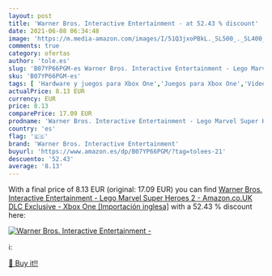 ```yaml
---
layout: post
title: 'Warner Bros. Interactive Entertainment - at 52.43 % discount'
date: 2021-06-08 06:34:48
image: 'https://m.media-amazon.com/images/I/51Q3jxoPBkL._SL500_._SL400_.jpg'
comments: true
category: ofertas
author: 'tole.es'
slug: 'B07YP66PGM-es Warner Bros. Interactive Entertainment - Lego Marvel Super...'
sku: 'B07YP66PGM-es'
tags: [ 'Hardware y juegos para Xbox One','Juegos para Xbox One','Videojuegos','lego','warner bros. interactive entertainment', ]
actualPrice: 8.13 EUR
currency: EUR
price: 8.13
comparePrice: 17.09 EUR
prodname: 'Warner Bros. Interactive Entertainment - Lego Marvel Super Heroes 2 - Amazon.co.UK DLC Exclusive - Xbox One [Importación inglesa]'
country: 'es'
flag: '🇪🇸'
brand: 'Warner Bros. Interactive Entertainment'
buyurl: 'https://www.amazon.es/dp/B07YP66PGM/?tag=tolees-21'
descuento: '52.43'
average: '8.13'
---
```


With a final price of 8.13 EUR (original: 17.09 EUR) you can find [Warner Bros. Interactive Entertainment - Lego Marvel Super Heroes 2 - Amazon.co.UK DLC Exclusive - Xbox One [Importación inglesa]](https://www.amazon.es/dp/B07YP66PGM/?tag=tolees-21) with a  52.43 % discount here:

[![Warner Bros. Interactive Entertainment -](https://m.media-amazon.com/images/I/51Q3jxoPBkL._SL500_._SL400_.jpg)](https://www.amazon.es/dp/B07YP66PGM/?tag=tolees-21)

ℹ️:


[🛒 Buy it!!](https://www.amazon.es/dp/B07YP66PGM/?tag=tolees-21)
